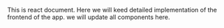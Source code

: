 This is react document.
Here we will keed detailed implementation of the frontend of the app.
we will update all components here.
